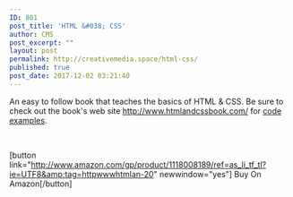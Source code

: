 ```yaml
---
ID: 801
post_title: 'HTML &#038; CSS'
author: CMS
post_excerpt: ""
layout: post
permalink: http://creativemedia.space/html-css/
published: true
post_date: 2017-12-02 03:21:40
---
```

An easy to follow book that teaches the basics of HTML &amp; CSS. Be sure to check out the book's web site <a href="http://www.htmlandcssbook.com/">http://www.htmlandcssbook.com/</a> for <a href="http://www.htmlandcssbook.com/code-samples/">code examples</a>.

&nbsp;

[button link="http://www.amazon.com/gp/product/1118008189/ref=as_li_tf_tl?ie=UTF8&amp;tag=httpwwwhtmlan-20" newwindow="yes"] Buy On Amazon[/button]